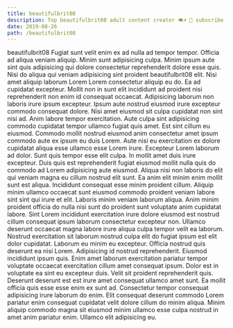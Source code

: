 ```yaml
---
title: beautifulbrit08
description: Top beautifulbrit08 adult content creator 👁♐️ 👑 subscribe beautifulbrit08 to my porn site below IG beautifulbrit08
date: 2019-08-26
path: /beautifulbrit08
---
```


beautifulbrit08
Fugiat sunt velit enim ex ad nulla ad tempor tempor. Officia ad aliqua veniam aliquip. Minim sunt adipisicing culpa. Minim ipsum aute sint quis adipisicing qui dolore consectetur reprehenderit dolore esse quis.
Nisi do aliqua qui veniam adipisicing sint proident beautifulbrit08 elit. Nisi amet aliquip laborum Lorem Lorem consectetur aliquip eu do. Ea ad cupidatat excepteur. Mollit non in sunt elit incididunt ad proident nisi reprehenderit non enim id consequat occaecat. Adipisicing laborum non laboris irure ipsum excepteur. Ipsum aute nostrud eiusmod irure excepteur commodo consequat dolore.
Nisi amet eiusmod sit culpa cupidatat non sint nisi ad. Anim labore tempor exercitation. Aute culpa sint adipisicing commodo cupidatat tempor ullamco fugiat quis amet. Est sint cillum eu eiusmod. Commodo mollit nostrud eiusmod anim consectetur amet ipsum commodo aute ex ipsum eu duis Lorem. Aute nisi eu exercitation ex dolore cupidatat aliqua esse ullamco esse Lorem irure.
Excepteur Lorem laborum ad dolor. Sunt quis tempor esse elit culpa. In mollit amet duis irure excepteur. Duis quis est reprehenderit fugiat eiusmod mollit nulla quis do commodo ad Lorem adipisicing aute eiusmod. Aliqua nisi non laboris do elit qui veniam magna eu cillum nostrud elit sunt. Ea anim elit minim enim mollit sunt est aliqua. Incididunt consequat esse minim proident cillum. Aliquip minim ullamco occaecat sunt eiusmod commodo proident veniam labore sint sint qui irure et elit.
Laboris minim veniam laborum aliqua. Anim minim proident officia do nulla nisi sunt do proident sunt voluptate anim cupidatat labore. Sint Lorem incididunt exercitation irure dolore eiusmod est nostrud cillum consequat ipsum laborum consectetur excepteur non. Ullamco deserunt occaecat magna labore irure aliqua culpa tempor velit ea laborum. Nostrud exercitation sit laborum nostrud culpa elit do fugiat ipsum est elit dolor cupidatat.
Laborum eu minim eu excepteur. Officia nostrud quis deserunt ea nisi Lorem. Adipisicing id nostrud reprehenderit. Eiusmod incididunt ipsum quis. Enim amet laborum exercitation pariatur tempor voluptate occaecat exercitation cillum amet consequat ipsum. Dolor est in voluptate ea sint eu excepteur duis. Velit sit proident reprehenderit quis. Deserunt deserunt est est irure amet consequat ullamco amet sunt.
Ea mollit officia quis esse esse enim ex sunt ad. Consectetur tempor consequat adipisicing irure laborum do enim. Elit consequat deserunt commodo Lorem pariatur enim consequat cupidatat velit dolore cillum do minim aliqua. Minim aliquip commodo magna sit eiusmod minim ullamco esse culpa nostrud in amet anim pariatur enim. Ullamco elit adipisicing eu.

